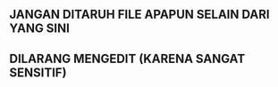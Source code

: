 ## JANGAN DITARUH FILE APAPUN SELAIN DARI YANG SINI 

## DILARANG MENGEDIT (KARENA SANGAT SENSITIF)
